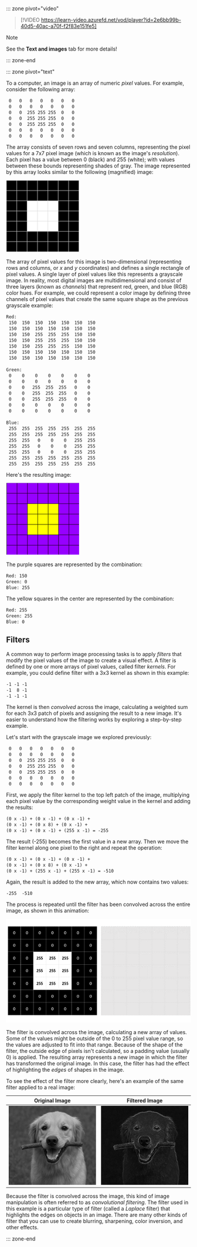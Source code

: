::: zone pivot="video"

>[!VIDEO https://learn-video.azurefd.net/vod/player?id=2e6bb99b-40d5-40ac-a70f-f2f83e151fe5]

> [!NOTE]
> See the **Text and images** tab for more details!

::: zone-end

::: zone pivot="text"

To a computer, an image is an array of numeric *pixel* values. For example, consider the following array:

```
 0   0   0   0   0   0   0  
 0   0   0   0   0   0   0
 0   0  255 255 255  0   0
 0   0  255 255 255  0   0
 0   0  255 255 255  0   0
 0   0   0   0   0   0   0
 0   0   0   0   0   0   0
```

The array consists of seven rows and seven columns, representing the pixel values for a 7x7 pixel image (which is known as the image's *resolution*). Each pixel has a value between 0 (black) and 255 (white); with values between these bounds representing shades of gray. The image represented by this array looks similar to the following (magnified) image:

![Diagram of a grayscale image.](../media/white-square.png)

The array of pixel values for this image is two-dimensional (representing rows and columns, or *x* and *y* coordinates) and defines a single rectangle of pixel values. A single layer of pixel values like this represents a grayscale image. In reality, most digital images are multidimensional and consist of three layers (known as *channels*) that represent red, green, and blue (RGB) color hues. For example, we could represent a color image by defining three channels of pixel values that create the same square shape as the previous grayscale example:

```
Red:
 150  150  150  150  150  150  150  
 150  150  150  150  150  150  150
 150  150  255  255  255  150  150
 150  150  255  255  255  150  150
 150  150  255  255  255  150  150
 150  150  150  150  150  150  150
 150  150  150  150  150  150  150

Green:
 0    0    0    0    0    0    0          
 0    0    0    0    0    0    0
 0    0   255  255  255   0    0
 0    0   255  255  255   0    0
 0    0   255  255  255   0    0
 0    0    0    0    0    0    0
 0    0    0    0    0    0    0

Blue:
 255  255  255  255  255  255  255  
 255  255  255  255  255  255  255
 255  255   0    0    0   255  255
 255  255   0    0    0   255  255
 255  255   0    0    0   255  255
 255  255  255  255  255  255  255
 255  255  255  255  255  255  255
```

Here's the resulting image:

![Diagram of a color image.](../media/color-square.png)

The purple squares are represented by the combination: 
```
Red: 150 
Green: 0 
Blue: 255 
```

The yellow squares in the center are represented by the combination: 
```
Red: 255
Green: 255
Blue: 0
```

## Filters

A common way to perform image processing tasks is to apply *filters* that modify the pixel values of the image to create a visual effect. A filter is defined by one or more arrays of pixel values, called filter *kernels*. For example, you could define filter with a 3x3 kernel as shown in this example:

```
-1 -1 -1
-1  8 -1
-1 -1 -1
```

The kernel is then *convolved* across the image, calculating a weighted sum for each 3x3 patch of pixels and assigning the result to a new image. It's easier to understand how the filtering works by exploring a step-by-step example.

Let's start with the grayscale image we explored previously:

```
 0   0   0   0   0   0   0  
 0   0   0   0   0   0   0
 0   0  255 255 255  0   0
 0   0  255 255 255  0   0
 0   0  255 255 255  0   0
 0   0   0   0   0   0   0
 0   0   0   0   0   0   0
```

First, we apply the filter kernel to the top left patch of the image, multiplying each pixel value by the corresponding weight value in the kernel and adding the results:

```
(0 x -1) + (0 x -1) + (0 x -1) +
(0 x -1) + (0 x 8) + (0 x -1) +
(0 x -1) + (0 x -1) + (255 x -1) = -255
```

The result (-255) becomes the first value in a new array. Then we move the filter kernel along one pixel to the right and repeat the operation:

```
(0 x -1) + (0 x -1) + (0 x -1) +
(0 x -1) + (0 x 8) + (0 x -1) +
(0 x -1) + (255 x -1) + (255 x -1) = -510
```

Again, the result is added to the new array, which now contains two values:

```
-255  -510
```

The process is repeated until the filter has been convolved across the entire image, as shown in this animation:

![Diagram of a filter.](../media/filter.gif)

The filter is convolved across the image, calculating a new array of values. Some of the values might be outside of the 0 to 255 pixel value range, so the values are adjusted to fit into that range. Because of the shape of the filter, the outside edge of pixels isn't calculated, so a padding value (usually 0) is applied. The resulting array represents a new image in which the filter has transformed the original image. In this case, the filter has had the effect of highlighting the *edges* of shapes in the image.

To see the effect of the filter more clearly, here's an example of the same filter applied to a real image:

| Original Image | Filtered Image |
|--|--|
|![Photograph of a dog.](../media/dog-grayscale.png)| ![Photograph of a dog with a Laplace filter applied.](../media/dog-filtered.png)|

Because the filter is convolved across the image, this kind of image manipulation is often referred to as *convolutional filtering*. The filter used in this example is a particular type of filter (called a *Laplace* filter) that highlights the edges on objects in an image. There are many other kinds of filter that you can use to create blurring, sharpening, color inversion, and other effects.

::: zone-end